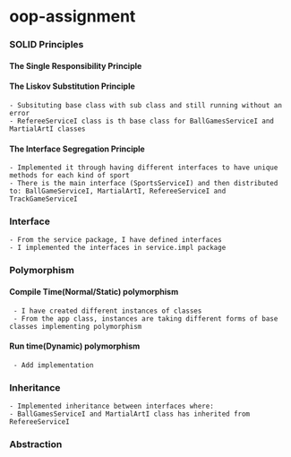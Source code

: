 # oop-assignment

### SOLID Principles
#### The Single Responsibility Principle
#### The Liskov Substitution Principle
    - Subsituting base class with sub class and still running without an error
    - RefereeServiceI class is th base class for BallGamesServiceI and MartialArtI classes
#### The Interface Segregation Principle
    - Implemented it through having different interfaces to have unique methods for each kind of sport
    - There is the main interface (SportsServiceI) and then distributed to: BallGameServiceI, MartialArtI, RefereeServiceI and TrackGameServiceI


### Interface
    - From the service package, I have defined interfaces
    - I implemented the interfaces in service.impl package
### Polymorphism
#### Compile Time(Normal/Static) polymorphism
     - I have created different instances of classes 
     - From the app class, instances are taking different forms of base classes implementing polymorphism
#### Run time(Dynamic) polymorphism
     - Add implementation
### Inheritance
    - Implemented inheritance between interfaces where:
    - BallGamesServiceI and MartialArtI class has inherited from RefereeServiceI
### Abstraction

